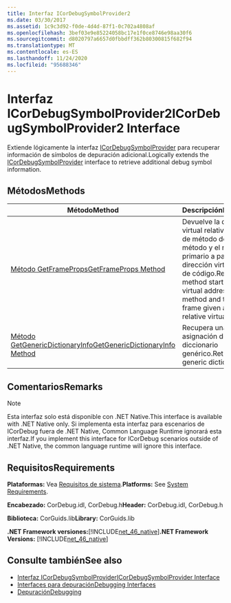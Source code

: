 ```yaml
---
title: Interfaz ICorDebugSymbolProvider2
ms.date: 03/30/2017
ms.assetid: 1c9c3d92-f0de-4d4d-87f1-0c702a4808af
ms.openlocfilehash: 3bef03e9e85224058bc17e1f0ce8746e98aa30f6
ms.sourcegitcommit: d8020797a6657d0fbbdff362b80300815f682f94
ms.translationtype: MT
ms.contentlocale: es-ES
ms.lasthandoff: 11/24/2020
ms.locfileid: "95688346"
---
```

# <a name="icordebugsymbolprovider2-interface"></a><span data-ttu-id="ccb5a-102">Interfaz ICorDebugSymbolProvider2</span><span class="sxs-lookup"><span data-stu-id="ccb5a-102">ICorDebugSymbolProvider2 Interface</span></span>

<span data-ttu-id="ccb5a-103">Extiende lógicamente la interfaz [ICorDebugSymbolProvider](icordebugsymbolprovider-interface.md) para recuperar información de símbolos de depuración adicional.</span><span class="sxs-lookup"><span data-stu-id="ccb5a-103">Logically extends the [ICorDebugSymbolProvider](icordebugsymbolprovider-interface.md) interface to retrieve additional debug symbol information.</span></span>  
  
## <a name="methods"></a><span data-ttu-id="ccb5a-104">Métodos</span><span class="sxs-lookup"><span data-stu-id="ccb5a-104">Methods</span></span>  
  
|<span data-ttu-id="ccb5a-105">Método</span><span class="sxs-lookup"><span data-stu-id="ccb5a-105">Method</span></span>|<span data-ttu-id="ccb5a-106">Descripción</span><span class="sxs-lookup"><span data-stu-id="ccb5a-106">Description</span></span>|  
|------------|-----------------|  
|[<span data-ttu-id="ccb5a-107">Método GetFrameProps</span><span class="sxs-lookup"><span data-stu-id="ccb5a-107">GetFrameProps Method</span></span>](icordebugsymbolprovider2-getframeprops-method.md)|<span data-ttu-id="ccb5a-108">Devuelve la dirección virtual relativa de inicio de método de un método y el marco primario a partir de una dirección virtual relativa de código.</span><span class="sxs-lookup"><span data-stu-id="ccb5a-108">Returns the method starting relative virtual address of a method and the parent frame given a code relative virtual address.</span></span>|  
|[<span data-ttu-id="ccb5a-109">Método GetGenericDictionaryInfo</span><span class="sxs-lookup"><span data-stu-id="ccb5a-109">GetGenericDictionaryInfo Method</span></span>](icordebugsymbolprovider2-getgenericdictionaryinfo-method.md)|<span data-ttu-id="ccb5a-110">Recupera una asignación de diccionario genérico.</span><span class="sxs-lookup"><span data-stu-id="ccb5a-110">Retrieves a generic dictionary map.</span></span>|  
  
## <a name="remarks"></a><span data-ttu-id="ccb5a-111">Comentarios</span><span class="sxs-lookup"><span data-stu-id="ccb5a-111">Remarks</span></span>  
  
> [!NOTE]
> <span data-ttu-id="ccb5a-112">Esta interfaz solo está disponible con .NET Native.</span><span class="sxs-lookup"><span data-stu-id="ccb5a-112">This interface is available with .NET Native only.</span></span> <span data-ttu-id="ccb5a-113">Si implementa esta interfaz para escenarios de ICorDebug fuera de .NET Native, Common Language Runtime ignorará esta interfaz.</span><span class="sxs-lookup"><span data-stu-id="ccb5a-113">If you implement this interface for ICorDebug scenarios outside of .NET Native, the common language runtime will ignore this interface.</span></span>  
  
## <a name="requirements"></a><span data-ttu-id="ccb5a-114">Requisitos</span><span class="sxs-lookup"><span data-stu-id="ccb5a-114">Requirements</span></span>  

 <span data-ttu-id="ccb5a-115">**Plataformas:** Vea [Requisitos de sistema](../../get-started/system-requirements.md).</span><span class="sxs-lookup"><span data-stu-id="ccb5a-115">**Platforms:** See [System Requirements](../../get-started/system-requirements.md).</span></span>  
  
 <span data-ttu-id="ccb5a-116">**Encabezado:** CorDebug.idl, CorDebug.h</span><span class="sxs-lookup"><span data-stu-id="ccb5a-116">**Header:** CorDebug.idl, CorDebug.h</span></span>  
  
 <span data-ttu-id="ccb5a-117">**Biblioteca:** CorGuids.lib</span><span class="sxs-lookup"><span data-stu-id="ccb5a-117">**Library:** CorGuids.lib</span></span>  
  
 <span data-ttu-id="ccb5a-118">**.NET Framework versiones:**[!INCLUDE[net_46_native](../../../../includes/net-46-native-md.md)]</span><span class="sxs-lookup"><span data-stu-id="ccb5a-118">**.NET Framework Versions:** [!INCLUDE[net_46_native](../../../../includes/net-46-native-md.md)]</span></span>  
  
## <a name="see-also"></a><span data-ttu-id="ccb5a-119">Consulte también</span><span class="sxs-lookup"><span data-stu-id="ccb5a-119">See also</span></span>

- [<span data-ttu-id="ccb5a-120">Interfaz ICorDebugSymbolProvider</span><span class="sxs-lookup"><span data-stu-id="ccb5a-120">ICorDebugSymbolProvider Interface</span></span>](icordebugsymbolprovider-interface.md)
- [<span data-ttu-id="ccb5a-121">Interfaces para depuración</span><span class="sxs-lookup"><span data-stu-id="ccb5a-121">Debugging Interfaces</span></span>](debugging-interfaces.md)
- [<span data-ttu-id="ccb5a-122">Depuración</span><span class="sxs-lookup"><span data-stu-id="ccb5a-122">Debugging</span></span>](index.md)
